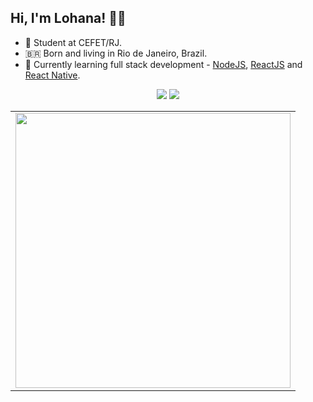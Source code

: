 ## Hi, I'm Lohana! 👋🏽

- 📝 Student at CEFET/RJ.<br>
- 🇧🇷 Born and living in Rio de Janeiro, Brazil. <br>
- 🌱 Currently learning full stack development - [NodeJS](https://nodejs.org/), [ReactJS](https://reactjs.org/) and [React Native](https://reactnative.dev/).

<p align="center">
    <a href="https://www.linkedin.com/in/heyloh/"><img src="https://img.shields.io/badge/heyloh%20-%230077B5.svg?&style=for-the-badge&logo=linkedin&logoColor=white"/></a>
    <a href="https://twitter.com/heeeloh"><img src="https://img.shields.io/badge/heeeloh%20-%231DA1F2.svg?&style=for-the-badge&logo=Twitter&logoColor=white"/></a>
</p>

<!--

-->

<center>
    <table align="center">
      <tr>
          <td>
              <img width="440px" align="center" src="https://github-readme-stats.vercel.app/api?username=heyloh&count_private=true&hide_border=true&show_icons=true&hide=issues,contribs" />
          </td>
      </tr>  
    </table>
</center>

